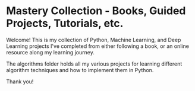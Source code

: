 # Mastery Collection - Books, Guided Projects, Tutorials, etc.

Welcome! This is my collection of Python, Machine Learning, and Deep Learning projects I've completed from either following a book, or an online resource along my learning journey.

The algorithms folder holds all my various projects for learning different algorithm techniques and how to implement them in Python.

Thank you!
